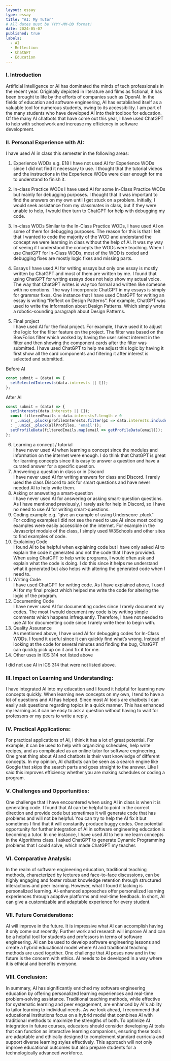 ```yaml
---
layout: essay
type: essay
title: "AI: My Tutor"
# All dates must be YYYY-MM-DD format!
date: 2024-05-07
published: true
labels:
  - AI
  - Reflection
  - ChatGPT
  - Education
---
```


### I. Introduction

Artificial Intelligence or AI has dominated the minds of tech professionals in the recent year. Originally depicted in literature and films as fictional, it has been brought to life by the efforts of companies such as OpenAI. In the fields of education and software engineering, AI has established itself as a valuable tool for numerous students, owing to its accessibility. I am part of the many students who have developed AI into their toolbox for education. Of the many AI chatbots that have come out this year, I have used ChatGPT to help with schoolwork and increase my efficiency in software development.

### II. Personal Experience with AI:
I have used AI in class this semester in the following areas:

1. Experience WODs e.g. E18
  I have not used AI for Experience WODs since I did not find it necessary to use. I thought that the tutorial videos and the instructions in the Experience WODs  were clear enough for me to understand to finish it.
  
2. In-class Practice WODs
  I have used AI for some In-Class Practice WODs but mainly for debugging purposes. I thought that it was important to find the answers on my own until I get stuck on a problem. Initially, I would seek assistance from my   classmates in class, but if they were unable to help, I would then turn to ChatGPT for help with debugging my code.

3. In-class WODs
  Similar to the In-Class Practice WODs, I have used AI on some of them for debugging purposes. The reason for this is that I felt that I wanted to code the majority of the WOD and understand the concept we were learning   in class without the help of AI. It was my way of seeing if I understood the concepts the WODs were teaching. When I use ChatGPT for In-Class WODs, most of the WOD is coded and debugging fixes are mostly logic fixes      and missing parts.

4. Essays
  I have used AI for writing essays but only one essay is mostly written by ChatGPT and most of them are written by me. I found that using ChatGPT for writing essays does not help show my actual voice. The way that         ChatGPT writes is way too formal and written like someone with no emotions. The way I incorporate ChatGPT in my essays is simply for grammar fixes. One instance that I have used ChatGPT for writing an essay is writing    “Reflect on Design Patterns”. For example, ChatGPT was used to write the information about Design Patterns. Which simply wrote a robotic-sounding paragraph about Design Patterns.

5. Final project  
  I have used AI for the final project. For example, I have used it to adjust the logic for the filter feature on the project. The filter was based on the BowFolios filter which worked by having the user select interest    in the filter and then showing the component cards after the filter was submitted. I have used ChatGPT to help me adjust this logic by having it first show all the card components and filtering it after interest is       selected and submitted.
  
  Before AI
  ```js
  const submit = (data) => {
    setSelectedInterests(data.interests || []);
  };
  ```
  
  After AI
  ```js
  const submit = (data) => {
    setInterests(data.interests || []);
    const filteredEmails = data.interests?.length > 0
    ? _.uniq(_.pluck(profileInterests.filter(pI => data.interests.includes(pI.interest)), 'profile'))
    : _.uniq(_.pluck(allProfiles, 'email'));
    setProfileData(filteredEmails.map(email => getProfileData(email)));
  };
  ```
6. Learning a concept / tutorial  
  I have never used AI when learning a concept since the modules and information on the internet were enough. I do think that ChatGPT is great for learning concepts since it is easy to answer a question and have a      curated answer for a specific question.
7. Answering a question in class or in Discord  
  I have never used AI for writing answers for class and Discord. I rarely used the class Discord to ask for smart questions and have never needed AI to help write them.
8. Asking or answeting a smart-question  
  I have never used AI for answering or asking smart-question questions. As I have mentioned previously, I rarely ask for help in Discord, so I have no need to use AI for writing smart-questions. 
9. Coding example e.g. “give an example of using Underscore .pluck”  
  For coding examples I did not see the need to use AI since most coding examples were easily accessible on the internet. For example in the Javascript module of the class, I simply used W3Schools and other sites to find examples of code.
10. Explaining Code  
  I found AI to be helpful when explaining code but I have only asked AI to explain the code it generated and not the code that I have provided. When using ChatGPT to help write programs, I would often ask and explain  what the code is doing. I do this since it helps me understand what it generated but also helps with altering the generated code when I need to.
11. Writing Code  
  I have used ChatGPT for writing code. As I have explained above, I used AI for my final project which helped me write the code for altering the logic of the program.
12. Documenting Code  
  I have never used AI for documenting codes since I rarely document my codes. The most I would document my code is by writing simple comments which happens infrequently. Therefore, I have not needed to use AI for          documenting code since I rarely write them to begin with.
13. Quality Assurance  
  As mentioned above, I have used AI for debugging codes for In-Class WODs. I found it useful since it can quickly find what’s wrong. Instead of looking at the code for several minutes and finding the bug, ChatGPT can      quickly pick up on it and fix it for me.
14. Other uses in ICS 314 not listed above

  I did not use AI in ICS 314 that were not listed above.
      

### III. Impact on Learning and Understanding:

I have integrated AI into my education and I found it helpful for learning new concepts quickly. When learning new concepts on my own, I tend to have a lot of questions and AI has helped. Since most AI tools are chatbots I can easily ask questions regarding topics in a quick manner. This has enhanced my learning as it can be easy to ask a question without having to wait for professors or my peers to write a reply.

### IV. Practical Applications:

For practical applications of AI, I think it has a lot of great potential. For example, it can be used to help with organizing schedules, help write recipes, and as complicated as an online tutor for software engineering. One great thing about AI and chatbots is their vast knowledge of different concepts. In my opinion, AI chatbots can be seen as a search engine like Google that skips the search parts and goes straight to the answer. Like I said this improves efficiency whether you are making schedules or coding a program.

### V. Challenges and Opportunities:

One challenge that I have encountered when using AI in class is when it is generating code. I found that AI can be helpful to point in the correct direction and provide code but sometimes it will generate code that has problems and will not be helpful. You can try to help the AI fix it but sometimes I find that it will constantly produce buggy codes. One potential opportunity for further integration of AI in software engineering education is becoming a tutor. In one instance, I have used AI to help me learn concepts in the Algorithms class. I asked ChatGPT to generate Dynamic Programming problems that I could solve, which made ChatGPT my teacher.

### VI. Comparative Analysis:

In the realm of software engineering education, traditional teaching methods, characterized by lectures and face-to-face discussions, can be highly engaging and foster robust knowledge retention through structured interactions and peer learning. However, what I found it lacking is personalized learning. AI-enhanced approaches offer personalized learning experiences through adaptive platforms and real-time feedback. In short, AI can give a customizable and adaptable experience for every student.

### VII. Future Considerations:

AI will improve in the future. It is impressive what AI can accomplish having it only come out recently. Further work and research will improve AI and can be a helpful tool for students and professors in terms of software engineering. AI can be used to develop software engineering lessons and create a hybrid educational model where AI and traditional teaching methods are used together. One challenge that AI poses now and in the future is the concern with ethics. AI needs to be developed in a way where it is ethical and benefits everyone.

### VIII. Conclusion:

In summary, AI has significantly enriched my software engineering education by offering personalized learning experiences and real-time problem-solving assistance. Traditional teaching methods, while effective for systematic learning and peer engagement, are enhanced by AI's ability to tailor learning to individual needs. As we look ahead, I recommend that educational institutions focus on a hybrid model that combines AI with traditional methods to maximize the strengths of both. To optimize AI integration in future courses, educators should consider developing AI tools that can function as interactive learning companions, ensuring these tools are adaptable and ethically designed to complement standard curricula and support diverse learning styles effectively. This approach will not only improve educational outcomes but also prepare students for a technologically advanced workforce.


